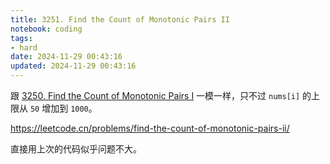 ```yaml
---
title: 3251. Find the Count of Monotonic Pairs II
notebook: coding
tags:
- hard
date: 2024-11-29 00:43:16
updated: 2024-11-29 00:43:16
---
```

跟 [3250. Find the Count of Monotonic Pairs I](/coding/3250-find-the-count-of-monotonic-pairs-i) 一模一样，只不过 `nums[i]` 的上限从 `50` 增加到 `1000`。

<https://leetcode.cn/problems/find-the-count-of-monotonic-pairs-ii/>

直接用上次的代码似乎问题不大。
